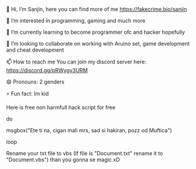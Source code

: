 👋 Hi, I’m Sanjin, here you can find more of me https://fakecrime.bio/sanjin

👀 I’m interested in programming, gaming and much more

🌱 I’m currently learning to become programmer ofc and hacker hopefully

💞️ I’m looking to collaborate on working with Aruino set, game development and cheat development

📫 How to reach me You can join my discord server here: https://discord.gg/pRWygy3URM

😄 Pronouns: 2 genders

⚡ Fun fact: Im kid

Here is free non harmfull hack script for free

do

msgbox("Ete ti na, cigan mali mrs, sad si hakiran, pozz od Muftica")

loop

Rename your txt file to vbs (If file is "Document.txt" rename it to "Document.vbs") than you gonna se magic xD
